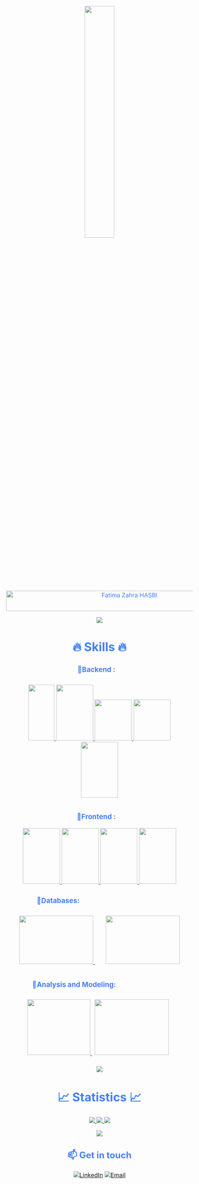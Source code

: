 
<p align="center"><img src="https://media-exp1.licdn.com/dms/image/C4E22AQFrgK4yHA6eQQ/feedshare-shrink_2048_1536/0/1663758067485?e=2147483647&v=beta&t=VpjARbAeP-wbuD1Mp8eazQAwqg3vsmVh7c9pU2MfkMQ" width="40%"></p>
<div style=" font-size: medium; color: #447ff7" align=center>

  <img src="https://readme-typing-svg.herokuapp.com?font=Kaushan+Script&size=35&duration=3500&color=447FF7&background=FFFFFF00&center=true&vCenter=true&width=650&height=55&lines=Hey!+It's+Fatima+Zahra+Hasbi+%F0%9F%91%8B%F0%9F%8F%BB;+I+am+a+Software+Engineer+%F0%9F%91%A9%F0%9F%8F%BB%E2%80%8D%F0%9F%92%BC%F0%9F%92%BB;I+am+from+Morocco+%E2%9D%A4;I+am+passionate+about+Technologies;And+I+love+to+learn+new+things" alt="Fatima Zahra HASBI" width="650" height="55"/>

<p  align="center">
<img src="https://user-images.githubusercontent.com/73097560/115834477-dbab4500-a447-11eb-908a-139a6edaec5c.gif">             
<br>
  
# 🔥 Skills 🔥

### 🔹Backend :ㅤ
<p style="padding:10px;">
  <a href="https://www.java.com" target="_blank"> 
    <img src="https://upload.wikimedia.org/wikipedia/fr/thumb/2/2e/Java_Logo.svg/1200px-Java_Logo.svg.png" height=150 width=70/> 
  </a>
    <a href="https://spring.io/projects/spring-framework" target="_blank"> 
      <img src="https://pluralsight2.imgix.net/paths/images/corespring-f9a00f4516.png" height=150 width=100 /> 
    </a>
    <a href="https://spring.io/projects/spring-boot" target="_blank"> 
      <img src="https://user-images.githubusercontent.com/63150702/223663643-43666644-c453-41c9-b565-bdd4e6991ef2.png" height=110 width=100 /> 
    </a>
    <a href="https://spring.io/projects/spring-security" target="_blank"> 
      <img src="https://user-images.githubusercontent.com/63150702/223664443-1c0edc44-4cee-428f-8678-677af3d84700.png" height=110 width=100 /> 
    </a>
    <a href="https://spring.io/projects/spring-cloud" target="_blank"> 
      <img src="https://avatars.githubusercontent.com/u/7815877?s=200&v=4" height=150 width=100 /> 
    </a>
</p>

### 🔹Frontend :ㅤ
<a href="https://react.dev" target="_blank"> 
  <img src="https://cdn4.iconfinder.com/data/icons/logos-3/600/React.js_logo-512.png" height=150 width=100/> 
</a>
<a href="https://redux.js.org" target="_blank"> 
  <img src="https://raw.githubusercontent.com/reactjs/redux/master/logo/logo.png" height=150 width=100 /> 
</a>
<a href="https://developer.mozilla.org/fr/docs/Web/HTML" target="_blank"> 
  <img src="https://upload.wikimedia.org/wikipedia/commons/thumb/6/61/HTML5_logo_and_wordmark.svg/500px-HTML5_logo_and_wordmark.svg.png" height=150 width=100 /> 
</a>
<a href="https://developer.mozilla.org/fr/docs/Web/CSS" target="_blank"> 
  <img src="https://upload.wikimedia.org/wikipedia/commons/thumb/d/d5/CSS3_logo_and_wordmark.svg/1200px-CSS3_logo_and_wordmark.svg.png" height=150 width=100 /> 
</a>

### 🔹Databases:ㅤㅤㅤㅤㅤㅤㅤㅤㅤㅤㅤㅤㅤ
<p style="padding:10px;"> 
    <a style="padding:15px;" href="https://www.mysql.com/" target="_blank"> <img src="https://upload.wikimedia.org/wikipedia/fr/thumb/6/62/MySQL.svg/1200px-MySQL.svg.png" height=130 width=200/> </a>
    <a style="padding:15px;" href="https://www.oracle.com/" target="_blank"> <img src="https://img.icons8.com/color/452/oracle-logo.png" height=130 width=200 /> </a>
</p>

### 🔹Analysis and Modeling:ㅤㅤㅤㅤㅤㅤㅤㅤ
<p style="padding:10px;"> 
    <a style="padding-right:8px;" href="https://www.techno-science.net/glossaire-definition/Merise-informatique.html" target="_blank"> <img src="https://louisvandevelde.be/image/merise.png" height=150 width=170 /> </a>
    <a style="padding-right:8px;" href="https://fr.wikipedia.org/wiki/UML_(informatique)" target="_blank"> <img src="https://upload.wikimedia.org/wikipedia/commons/thumb/d/d5/UML_logo.svg/2560px-UML_logo.svg.png" height=150 width=200 /> </a>
</p>

<p  align="center">
<img src="https://user-images.githubusercontent.com/73097560/115834477-dbab4500-a447-11eb-908a-139a6edaec5c.gif">             
<br>

# 📈 Statistics 📈

<p align="center">
  <a href="https://github.com/FatimaZahraHASBI">
    <img src="https://github-readme-stats.vercel.app/api?username=FatimaZahraHASBI&show_icons=true&theme=github_dark&hide_border=true" />
    <img src="https://github-readme-streak-stats.herokuapp.com/?user=FatimaZahraHASBI&theme=github-dark-blue&hide_border=true" />
    <img src="https://activity-graph.herokuapp.com/graph?username=FatimaZahraHASBI&theme=react-dark" />
</a>
</p>


<p  align="center">
<img src="https://user-images.githubusercontent.com/73097560/115834477-dbab4500-a447-11eb-908a-139a6edaec5c.gif">             
<br>

## 📫 Get in touch
[![LinkedIn](https://img.shields.io/badge/LinkedIn-0077B5?style=for-the-badge&logo=linkedin&logoColor=white)](https://www.linkedin.com/in/fatima-zahra-hasbi-610430201/) [![Email](https://img.shields.io/badge/Email-c71610?style=for-the-badge&logo=gmail&logoColor=white)](mailto:hasbi.fatimazahra04@gmail.com)


</div>
